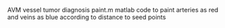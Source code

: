 AVM vessel tumor diagnosis
paint.m
matlab code to paint arteries as red and veins as blue according to distance to seed points